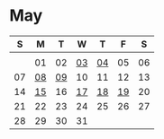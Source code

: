 # May

| S | M | T | W | T | F | S |
|---|---|---|---|---|---|---|
|   |   |   |   |   |   |   |
|   | 01 | 02 | [03](03.md) | [04](04.md) | 05 | 06 |
| 07 | [08](08.md) | [09](09.md) | 10 | 11 | 12 | 13 |
| 14 | [15](15.md) | 16 | [17](17.md) | [18](18.md) | [19](19.md) | 20 |
| 21 | 22 | 23 | 24 | 25 | 26 | 27 |
| 28 | 29 | 30 | 31 |    |    |    |
